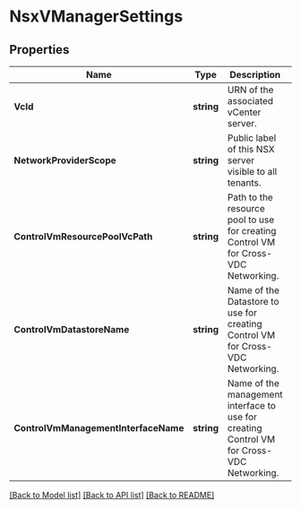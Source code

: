 # NsxVManagerSettings

## Properties
Name | Type | Description | Notes
------------ | ------------- | ------------- | -------------
**VcId** | **string** | URN of the associated vCenter server. | [default to null]
**NetworkProviderScope** | **string** | Public label of this NSX server visible to all tenants. | [default to null]
**ControlVmResourcePoolVcPath** | **string** | Path to the resource pool to use for creating Control VM for Cross-VDC Networking. | [default to null]
**ControlVmDatastoreName** | **string** | Name of the Datastore to use for creating Control VM for Cross-VDC Networking. | [default to null]
**ControlVmManagementInterfaceName** | **string** | Name of the management interface to use for creating Control VM for Cross-VDC Networking. | [default to null]

[[Back to Model list]](../README.md#documentation-for-models) [[Back to API list]](../README.md#documentation-for-api-endpoints) [[Back to README]](../README.md)


